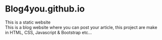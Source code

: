 # Blog4you.github.io

This is a static website </br>
This is a blog website where you can post your article, this project are make in HTML, CSS, Javascript & Bootstrap etc...
